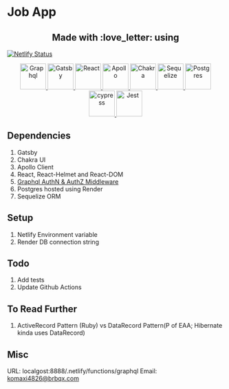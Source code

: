 # Job App

<h2 align="center">
  Made with :love_letter: using 
</h2>

[![Netlify Status](https://api.netlify.com/api/v1/badges/4bdfac53-80d2-4817-9e4c-57bdcd098a53/deploy-status)](https://app.netlify.com/sites/job-search-app/deploys)

<p align="center">


  <a href="https://graphql.org/code/">
    <img alt="Graphql" src="https://encrypted-tbn0.gstatic.com/images?q=tbn%3AANd9GcTRAt3c3IyQQ4ciJLsNIGKKouvF00KoDbXTAg&usqp=CAU" width="60" />
  </a>
  <a href="https://www.gatsbyjs.org/docs/">
    <img alt="Gatsby" src="https://encrypted-tbn0.gstatic.com/images?q=tbn%3AANd9GcT94HQp6pWHX-za2A6yMuteyH-STCas8ZmNQQ&usqp=CAU" width="60" />
  </a>
  <a href="https://reactjs.org/docs/getting-started.html">
    <img alt="React" src="https://cdn.worldvectorlogo.com/logos/react.svg" width="60" />
  </a>
  <a href="https://www.apollographql.com/docs/">
    <img alt="Apollo" src="https://avatars3.githubusercontent.com/u/17189275?s=280&v=4 width="60" height="60" />
  </a>
  <a href="https://chakra-ui.com/getting-started">
    <img alt="Chakra" src="https://avatars3.githubusercontent.com/u/54212428?s=280&v=4" width="60" />
  </a>
   <a href="https://sequelize.org/master/manual/getting-started.html">
    <img alt="Sequelize" src="https://avatars3.githubusercontent.com/u/3591786?s=400&v=4" width="60" />
  </a> 
  <a href="https://banner2.cleanpng.com/20180817/fvr/kisspng-postgresql-database-installation-microsoft-sql-ser-bearle-5b7719c70a2b68.6265470715345320390417.jpg">
    <img alt="Postgres" src="https://banner2.cleanpng.com/20180817/fvr/kisspng-postgresql-database-installation-microsoft-sql-ser-bearle-5b7719c70a2b68.6265470715345320390417.jpg" width="60" />
  </a> 
  <a href="https://docs.cypress.io/guides/overview/why-cypress.html">
    <img alt="cypress" src="https://avatars1.githubusercontent.com/u/8908513?s=280&v=4" width="60" />
  </a> 
  <a href="https://jestjs.io/docs/en/getting-started">
    <img alt="Jest" src="https://cdn.auth0.com/blog/testing-react-with-jest/logo.png" width="60" />
  </a> 
        
     

</p>


## Dependencies

1. Gatsby
2. Chakra UI
3. Apollo Client
4. React, React-Helmet and React-DOM
5. [Graphql AuthN & AuthZ Middleware](https://github.com/kkemple/graphql-auth)
6. Postgres hosted using Render
7. Sequelize ORM


## Setup

1. Netlify Environment variable
2. Render DB connection string

## Todo

1. Add tests
2. Update Github Actions

## To Read Further

1. ActiveRecord Pattern (Ruby) vs DataRecord Pattern(P of EAA; Hibernate kinda uses DataRecord)

## Misc

URL: localgost:8888/.netlify/functions/graphql
Email: komaxi4826@brbqx.com
